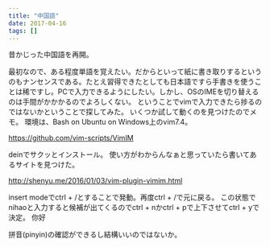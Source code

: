 ```yaml
---
title: "中国語"
date: 2017-04-16
tags: []
---
```


昔かじった中国語を再開。

最初なので、ある程度単語を覚えたい。だからといって紙に書き取りするというのもナンセンスである。たとえ習得できたとしても日本語ですら手書きを使うことは稀ですし。PCで入力できるようにしたい。しかし、OSのIMEを切り替えるのは手間がかかかるのでよろしくない。 ということでvimで入力できたら捗るのではないかということで探してみた。
いくつか試して動くのを見つけたのでメモ。
環境は、Bash on Ubuntu on Windows上のvim7.4。

https://github.com/vim-scripts/VimIM

deinでサクッとインストール。
使い方がわからんなぁと思っていたら書いてあるサイトを見つけた。

http://shenyu.me/2016/01/03/vim-plugin-vimim.html

insert modeでctrl + /とすることで発動。再度ctrl + /で元に戻る。
この状態でnihaoと入力すると候補が出てくるのでctrl + nかctrl + pで上下させてctrl + yで決定。
你好

拼音(pinyin)の確認ができるし結構いいのではないか。
